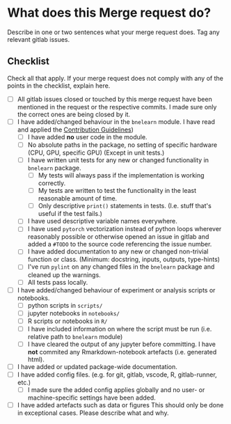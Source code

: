 # What does this Merge request do?

Describe in one or two sentences what your merge request does.
Tag any relevant gitlab issues.

## Checklist

Check all that apply. If your merge request does not comply with any of the points in the checklist, explain here.

- [ ] All gitlab issues closed or touched by this merge request have been mentioned in the request or the respective commits. I made sure only the correct ones are being closed by it.
- [ ] I have added/changed behaviour in the `bnelearn` module. I have read and applied the [Contribution Guidelines](/contributing.md))
    * [ ] I have added **no** user code in the module.
    * [ ] No absolute paths in the package, no setting of specific hardware (CPU, GPU, specific GPU) (Except in unit tests.)
    * [ ] I have written unit tests for any new or changed functionality in `bnelearn` package.
        * [ ] My tests will always pass if the implementation is working correctly.
        * [ ] My tests are written to test the functionality in the least reasonable amount of time.
        * [ ] Only descriptive `print()` statements in tests. (I.e. stuff that's useful if the test fails.)
    * [ ] I have used descriptive variable names everywhere.
    * [ ] I have used `pytorch` vectorization instead of python loops wherever reasonably possible or otherwise opened an issue in gitlab and added a `#TODO` to the source code referencing the issue number.
    * [ ] I have added documentation to any new or changed non-trivial function or class. (Minimum: docstring, inputs, outputs, type-hints)
    * [ ] I've run `pylint` on any changed files in the `bnelearn` package and cleaned up the warnings.
    * [ ] All tests pass locally.
- [ ] I have added/changed behaviour of experiment or analysis scripts or notebooks.
    * [ ] python scripts in `scripts/`
    * [ ] jupyter notebooks in `notebooks/`
    * [ ] R scripts or notebooks in `R/`
    * [ ] I have included information on where the script must be run (i.e. relative path to `bnelearn` module)
    * [ ] I have cleared the output of any jupyter before committing. I have **not** commited any Rmarkdown-notebook artefacts (i.e. generated html).
- [ ] I have added or updated package-wide documentation.
- [ ] I have added config files. (e.g. for git, gitlab, vscode, R, gitlab-runner, etc.)
    * [ ] I made sure the added config applies globally and no user- or machine-specific settings have been added.
- [ ] I have added artefacts such as data or figures
    This should only be done in exceptional cases. Please describe what and why.